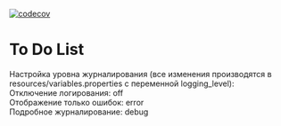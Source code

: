[![codecov]()](https://codecov.io/gh/GennadiyProg/ToDoList/)
<h1>To Do List</h1>
Настройка уровна журналирования (все изменения производятся в resources/variables.properties с переменной logging_level):
<br>Отключение логирования: off
<br>Отображение только ошибок: error
<br>Подробное журналирование: debug
